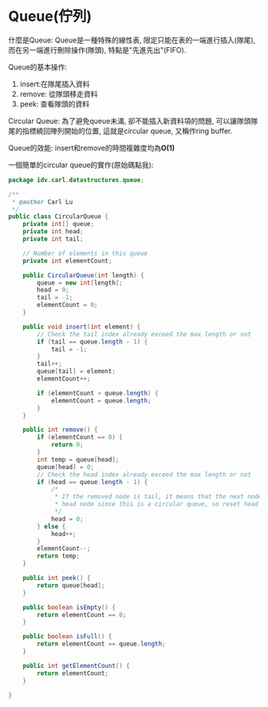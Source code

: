 # Queue\(佇列\)

什麼是Queue: Queue是一種特殊的線性表, 限定只能在表的一端進行插入\(隊尾\), 而在另一端進行刪除操作\(隊頭\), 特點是"先進先出"\(FIFO\).

Queue的基本操作:

1. insert:在隊尾插入資料
2. remove: 從隊頭移走資料
3. peek: 查看隊頭的資料

Circular Queue: 為了避免queue未滿, 卻不能插入新資料項的問題, 可以讓隊頭隊尾的指標繞回陣列開始的位置, 這就是circular queue, 又稱作ring buffer.

Queue的效能: insert和remove的時間複雜度均為**O\(1\)**

一個簡單的circular queue的實作\(原始碼點我\):

```java
package idv.carl.datastructures.queue;

/**
 * @author Carl Lu
 */
public class CircularQueue {
    private int[] queue;
    private int head;
    private int tail;

    // Number of elements in this queue
    private int elementCount;

    public CircularQueue(int length) {
        queue = new int[length];
        head = 0;
        tail = -1;
        elementCount = 0;
    }

    public void insert(int element) {
        // Check the tail index already exceed the max length or not
        if (tail == queue.length - 1) {
            tail = -1;
        }
        tail++;
        queue[tail] = element;
        elementCount++;

        if (elementCount > queue.length) {
            elementCount = queue.length;
        }
    }

    public int remove() {
        if (elementCount == 0) {
            return 0;
        }
        int temp = queue[head];
        queue[head] = 0;
        // Check the head index already exceed the max length or not
        if (head == queue.length - 1) {
            /*
             * If the removed node is tail, it means that the next node will be removed must be the
             * head node since this is a circular queue, so reset head index to 0.
             */
            head = 0;
        } else {
            head++;
        }
        elementCount--;
        return temp;
    }

    public int peek() {
        return queue[head];
    }

    public boolean isEmpty() {
        return elementCount == 0;
    }

    public boolean isFull() {
        return elementCount == queue.length;
    }

    public int getElementCount() {
        return elementCount;
    }

}
```



